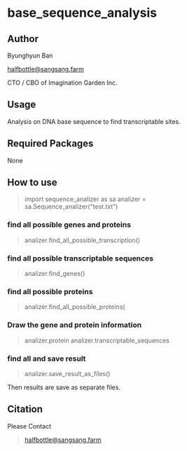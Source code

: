 # base_sequence_analysis

## Author
Byunghyun Ban

halfbottle@sangsang.farm

CTO / CBO of Imagination Garden Inc.


## Usage
Analysis on DNA base sequence to find transcriptable sites.

## Required Packages
None

## How to use

> import sequence_analizer as sa
> analizer = sa.Sequence_analizer("test.txt")

### find all possible genes and proteins
> analizer.find_all_possible_transcription()

### find all possible transcriptable sequences
> analizer.find_genes()

### find all possible proteins
> analizer.find_all_possible_proteins(

### Draw the gene and protein information
> analizer.protein
> analizer.transcriptable_sequences

### find all and save result
> analizer.save_result_as_files()

Then results are save as separate files.

## Citation
Please Contact
>halfbottle@sangsang.farm